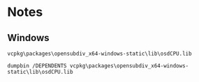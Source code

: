 # Notes

## Windows

```
vcpkg\packages\opensubdiv_x64-windows-static\lib\osdCPU.lib
```

```
dumpbin /DEPENDENTS vcpkg\packages\opensubdiv_x64-windows-static\lib\osdCPU.lib
```
